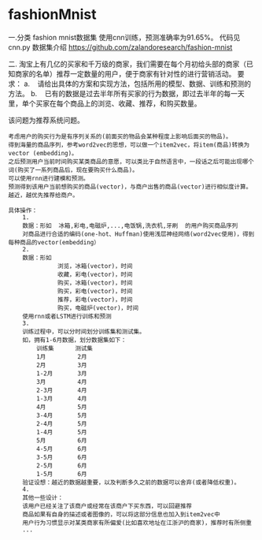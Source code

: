 # fashionMnist

一.分类 fashion mnist数据集
使用cnn训练，预测准确率为91.65%。
代码见cnn.py
数据集介绍 https://github.com/zalandoresearch/fashion-mnist

二.
淘宝上有几亿的买家和千万级的商家，我们需要在每个月初给头部的商家（已知商家的名单）推荐一定数量的用户，便于商家有针对性的进行营销活动。
要求：
a.    请给出具体的方案和实现方法，包括所用的模型、数据、训练和预测的方法。
b.    已有的数据是过去半年所有买家的行为数据，即过去半年的每一天里，单个买家在每个商品上的浏览、收藏、推荐，和购买数量。

该问题为推荐系统问题。

    考虑用户的购买行为是有序列关系的(前面买的物品会某种程度上影响后面买的物品)。
    得到海量的商品序列，参考word2vec的思想，可以做一个item2vec，将item(商品)转换为vector (embedding)。
    之后预测用户当前时间购买某类商品的意愿，可以类比于自然语言中，一段话之后可能出现哪个词(购买了一系列商品后，现在要购买什么商品)。
    可以使用rnn进行建模和预测。
    预测得到该用户当前想购买的商品(vector)，与商户出售的商品(vector)进行相似度计算。
    越近，越优先推荐给商户。

    具体操作：
        1.
        数据：形如  冰箱,彩电,电磁炉,...,电饭锅,洗衣机,牙刷  的用户购买商品序列
        对商品进行合适的编码(one-hot、Huffman)使用浅层神经网络(word2vec使用)，得到每种商品的vector(embedding）
        2.
        数据：形如
                  浏览，冰箱(vector)，时间
                  收藏，彩电(vector)，时间
                  购买，冰箱(vector)，时间
                  购买，彩电(vector)，时间
                  推荐，彩电(vector)，时间
                  购买，电磁炉(vector)，时间
        使用rnn或者LSTM进行训练和预测
        3.
        训练过程中，可以分时间划分训练集和测试集。
        如，拥有1-6月数据，划分数据集如下：
            训练集      测试集
            1月         2月
            2月         3月
            1-2月       3月
            3月         4月
            2-3月       4月
            1-3月       4月
            4月         5月
            3-4月       5月
            2-4月       5月
            1-4月       5月
            5月         6月
            4-5月       6月
            3-5月       6月
            2-5月       6月
            1-5月       6月
        验证设想：越近的数据越重要，以及判断多久之前的数据可以舍弃(或者降低权重)。
        4.
        其他一些设计：
        该用户已经关注了该商户或经常在该商户下买东西，可以回避推荐
        商品如果有自身的描述或者图像的，可以将这部分信息也加入到item2vec中
        用户行为习惯显示对某类商家有所偏爱(比如喜欢地址在江浙沪的商家)，推荐时有所侧重
        ...



